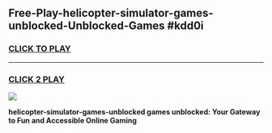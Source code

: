 
## Free-Play-helicopter-simulator-games-unblocked-Unblocked-Games #kdd0i
<h3>
<a href="https://news.freeplayer.one?title=helicopter-simulator-games-unblocked&ref=8M">CLICK TO PLAY</a></h3>
<hr>

<h3>
<a href="https://news.freeplayer.one?title=helicopter-simulator-games-unblocked&ref=8M">CLICK 2 PLAY</a>
  
</h3>

<a href="https://news.freeplayer.one?title=helicopter-simulator-games-unblocked&ref=8M"><img src="https://clearcache.store/games.png"></a>


**helicopter-simulator-games-unblocked games unblocked: Your Gateway to Fun and Accessible Online Gaming**
